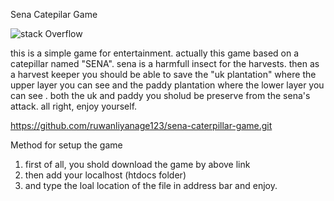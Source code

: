 Sena Catepilar Game

![stack Overflow](https://firebasestorage.googleapis.com/v0/b/firestorecrud-cdd76.appspot.com/o/339629fd-2d5e-42d6-9247-fd068f8e31f0-original.png?alt=media&token=40bd2e70-a066-4314-8f56-5d5def03f01c)

this is a simple game for entertainment. actually this game based on a catepillar named "SENA". sena is a harmfull insect for the harvests. then as a harvest keeper you should be able to save the "uk plantation" where the upper layer you can see and the paddy plantation where the lower layer you can see . both the uk and paddy you sholud be preserve from the sena's attack. all right, enjoy yourself.

https://github.com/ruwanliyanage123/sena-caterpillar-game.git

Method for setup the game

1) first of all, you shold download the game by above link
2) then add your localhost (htdocs folder)
3) and type the loal location of the file in address bar and enjoy.
